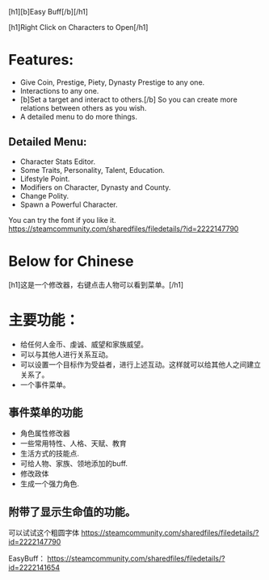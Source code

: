 ﻿[h1][b]Easy Buff[/b][/h1]

[h1]Right Click on Characters to Open[/h1]
# Features:
* Give Coin, Prestige, Piety, Dynasty Prestige to any one.
* Interactions to any one.
* [b]Set a target and interact to others.[/b] So you can create more relations between others as you wish.
* A detailed menu to do more things.

## Detailed Menu:
* Character Stats Editor.
* Some Traits, Personality, Talent, Education.
* Lifestyle Point.
* Modifiers on Character, Dynasty and County.
* Change Polity.
* Spawn a Powerful Character.

You can try the font if you like it. https://steamcommunity.com/sharedfiles/filedetails/?id=2222147790

Below for Chinese
==============
[h1]这是一个修改器，右键点击人物可以看到菜单。[/h1]
# 主要功能：
* 给任何人金币、虔诚、威望和家族威望。
* 可以与其他人进行关系互动。
* 可以设置一个目标作为受益者，进行上述互动。这样就可以给其他人之间建立关系了。
* 一个事件菜单。

## 事件菜单的功能
* 角色属性修改器
* 一些常用特性、人格、天赋、教育
* 生活方式的技能点.
* 可给人物、家族、领地添加的buff.
* 修改政体
* 生成一个强力角色.

## 附带了显示生命值的功能。

可以试试这个粗圆字体 https://steamcommunity.com/sharedfiles/filedetails/?id=2222147790


EasyBuff： https://steamcommunity.com/sharedfiles/filedetails/?id=2222141654